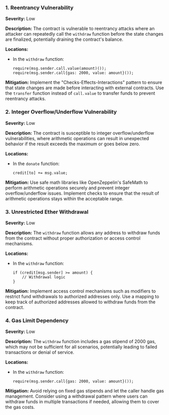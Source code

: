 ### 1. **Reentrancy Vulnerability**

**Severity:**
Low

**Description:**
The contract is vulnerable to reentrancy attacks where an attacker can repeatedly call the `withdraw` function before the state changes are finalized, potentially draining the contract's balance.

**Locations:**

- In the `withdraw` function:
  ```solidity
  require(msg.sender.call.value(amount)());
  require(msg.sender.call{gas: 2000, value: amount}());
  ```

**Mitigation:**
Implement the "Checks-Effects-Interactions" pattern to ensure that state changes are made before interacting with external contracts. Use the `transfer` function instead of `call.value` to transfer funds to prevent reentrancy attacks.

### 2. **Integer Overflow/Underflow Vulnerability**

**Severity:**
Low

**Description:**
The contract is susceptible to integer overflow/underflow vulnerabilities, where arithmetic operations can result in unexpected behavior if the result exceeds the maximum or goes below zero.

**Locations:**

- In the `donate` function:
  ```solidity
  credit[to] += msg.value;
  ```

**Mitigation:**
Use safe math libraries like OpenZeppelin's SafeMath to perform arithmetic operations securely and prevent integer overflow/underflow issues. Implement checks to ensure that the result of arithmetic operations stays within the acceptable range.

### 3. **Unrestricted Ether Withdrawal**

**Severity:**
Low

**Description:**
The `withdraw` function allows any address to withdraw funds from the contract without proper authorization or access control mechanisms.

**Locations:**

- In the `withdraw` function:
  ```solidity
  if (credit[msg.sender] >= amount) {
      // Withdrawal logic
  }
  ```

**Mitigation:**
Implement access control mechanisms such as modifiers to restrict fund withdrawals to authorized addresses only. Use a mapping to keep track of authorized addresses allowed to withdraw funds from the contract.

### 4. **Gas Limit Dependency**

**Severity:**
Low

**Description:**
The `withdraw` function includes a gas stipend of 2000 gas, which may not be sufficient for all scenarios, potentially leading to failed transactions or denial of service.

**Locations:**

- In the `withdraw` function:
  ```solidity
  require(msg.sender.call{gas: 2000, value: amount}());
  ```

**Mitigation:**
Avoid relying on fixed gas stipends and let the caller handle gas management. Consider using a withdrawal pattern where users can withdraw funds in multiple transactions if needed, allowing them to cover the gas costs.